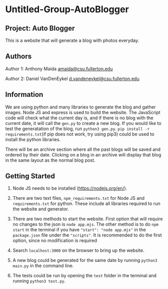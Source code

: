 # Untitled-Group-AutoBlogger
## Project: Auto Blogger
This is a website that will generate a blog with photos everyday.

## Authors
Author 1:
Anthony Maida
amaida@csu.fullerton.edu

Author 2:
Daniel VanDenEykel
d.vandeneykel@csu.fullerton.edu

## Information
We are using python and many libraries to generate the blog and gather images. Node JS and express is used to build the website. The JavaScript code will check what the current day is, and if there is no blog with the current date, it will call the `gen.py` to create a new blog. If you would like to test the generatation of the blog, run `python3 gen.py`. `pip install -r requirements.txt`(if pip does not work, try using pip3) could be used to install the python libraries.

There will be an archive section where all the past blogs will be saved and ordered by their date. Clicking on a blog in an archive will display that blog in the same layout as the normal blog post.

## Getting Started
1. Node JS needs to be installed (https://nodejs.org/en/).

2. There are two text files, `npm_requirements.txt` for Node JS and `requirements.txt` for python. These include all libraries required to run the website and generator.

3. There are two methods to start the website. First option that will require no changes to the json is `node app.mjs`. The other method is to do `npm start` in the terminal if you have `"start": "node app.mjs"` in the `package.json` file under the `"scripts"`. It is recommended to do the first option, since no modification is required

4. Search `localhost:3000` on the browser to bring up the website.

5. A new blog could be generated for the same date by running `python3 main.py` in the command line.

6. The tests could be run by opening the `test` folder in the terminal and running `python3 test.py`.

